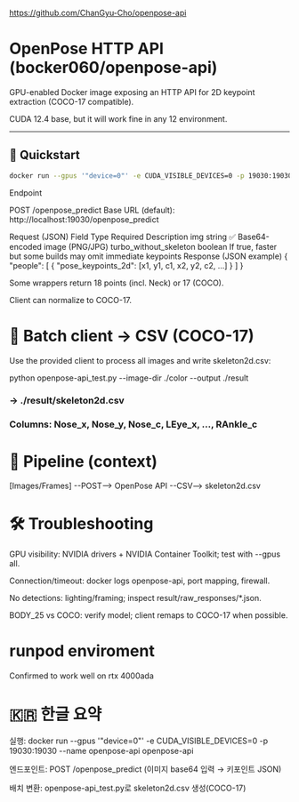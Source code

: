 https://github.com/ChanGyu-Cho/openpose-api

# OpenPose HTTP API (bocker060/openpose-api)

GPU-enabled Docker image exposing an HTTP API for 2D keypoint extraction (COCO-17 compatible).

CUDA 12.4 base, but it will work fine in any 12 environment.

---

## 🚀 Quickstart

```bash
docker run --gpus '"device=0"' -e CUDA_VISIBLE_DEVICES=0 -p 19030:19030 --name openpose-api openpose-api
```

Endpoint

POST /openpose_predict
Base URL (default): http://localhost:19030/openpose_predict

Request (JSON)
Field	Type	Required	Description
img	string	✅	Base64-encoded image (PNG/JPG)
turbo_without_skeleton	boolean		If true, faster but some builds may omit immediate keypoints
Response (JSON example)
{
  "people": [
    { "pose_keypoints_2d": [x1, y1, c1, x2, y2, c2, ...] }
  ]
}


Some wrappers return 18 points (incl. Neck) or 17 (COCO).

Client can normalize to COCO-17.

# 🧪 Batch client → CSV (COCO-17)

Use the provided client to process all images and write skeleton2d.csv:

python openpose-api_test.py --image-dir ./color --output ./result
### → ./result/skeleton2d.csv
### Columns: Nose_x, Nose_y, Nose_c, LEye_x, ..., RAnkle_c

# 🧱 Pipeline (context)
[Images/Frames] --POST--> OpenPose API --CSV--> skeleton2d.csv

# 🛠️ Troubleshooting

GPU visibility: NVIDIA drivers + NVIDIA Container Toolkit; test with --gpus all.

Connection/timeout: docker logs openpose-api, port mapping, firewall.

No detections: lighting/framing; inspect result/raw_responses/*.json.

BODY_25 vs COCO: verify model; client remaps to COCO-17 when possible.

# runpod enviroment

Confirmed to work well on rtx 4000ada

# 🇰🇷 한글 요약

실행: docker run --gpus '"device=0"' -e CUDA_VISIBLE_DEVICES=0 -p 19030:19030 --name openpose-api openpose-api

엔드포인트: POST /openpose_predict (이미지 base64 입력 → 키포인트 JSON)

배치 변환: openpose-api_test.py로 skeleton2d.csv 생성(COCO-17)
